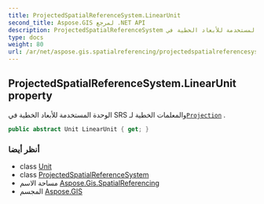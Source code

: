 ```yaml
---
title: ProjectedSpatialReferenceSystem.LinearUnit
second_title: Aspose.GIS لمرجع .NET API
description: ProjectedSpatialReferenceSystem ملكية. الوحدة المستخدمة للأبعاد الخطية في SRS والمعلمات الخطية لـProjection .
type: docs
weight: 80
url: /ar/net/aspose.gis.spatialreferencing/projectedspatialreferencesystem/linearunit/
---
```

## ProjectedSpatialReferenceSystem.LinearUnit property

الوحدة المستخدمة للأبعاد الخطية في SRS والمعلمات الخطية لـ[`Projection`](../projection/) .

```csharp
public abstract Unit LinearUnit { get; }
```

### أنظر أيضا

* class [Unit](../../unit/)
* class [ProjectedSpatialReferenceSystem](../)
* مساحة الاسم [Aspose.Gis.SpatialReferencing](../../projectedspatialreferencesystem/)
* المجسم [Aspose.GIS](../../../)


